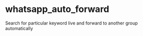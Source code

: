 # whatsapp_auto_forward
Search for particular keyword live and forward to another group automatically

